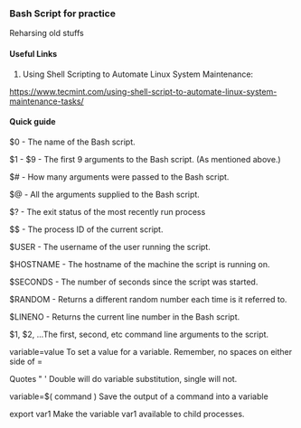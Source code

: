 ### Bash Script for practice
Reharsing old stuffs

#### Useful Links
1. Using Shell Scripting to Automate Linux System Maintenance: 

https://www.tecmint.com/using-shell-script-to-automate-linux-system-maintenance-tasks/

#### Quick guide 
$0 - The name of the Bash script.

$1 - $9 - The first 9 arguments to the Bash script. (As mentioned above.)

$# - How many arguments were passed to the Bash script.

$@ - All the arguments supplied to the Bash script.

$? - The exit status of the most recently run process

$$ - The process ID of the current script.

$USER - The username of the user running the script.

$HOSTNAME - The hostname of the machine the script is running on.

$SECONDS - The number of seconds since the script was started.

$RANDOM - Returns a different random number each time is it referred to.

$LINENO - Returns the current line number in the Bash script.


$1, $2, ...The first, second, etc command line arguments to the script.

variable=value To set a value for a variable. Remember, no spaces on either side of =

Quotes " ' Double will do variable substitution, single will not.

variable=$( command ) Save the output of a command into a variable

export var1 Make the variable var1 available to child processes.

